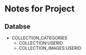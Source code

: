 # Notes for Project

## Databse
- COLLECTION_CATEGORIES
  - COLLECTION:USERID
  - COLLECTION_IMAGES:USERID